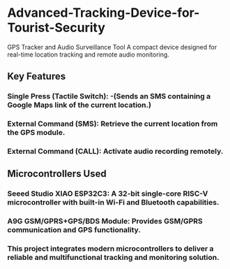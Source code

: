 # Advanced-Tracking-Device-for-Tourist-Security
GPS Tracker and Audio Surveillance Tool
A compact device designed for real-time location tracking and remote audio monitoring.

## Key Features
### Single Press (Tactile Switch): -(Sends an SMS containing a Google Maps link of the current location.)
### External Command (SMS): Retrieve the current location from the GPS module.
### External Command (CALL): Activate audio recording remotely.

## Microcontrollers Used
### Seeed Studio XIAO ESP32C3: A 32-bit single-core RISC-V microcontroller with built-in Wi-Fi and Bluetooth capabilities.
### A9G GSM/GPRS+GPS/BDS Module: Provides GSM/GPRS communication and GPS functionality.
### This project integrates modern microcontrollers to deliver a reliable and multifunctional tracking and monitoring solution.
